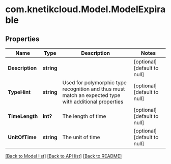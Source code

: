 # com.knetikcloud.Model.ModelExpirable
## Properties

Name | Type | Description | Notes
------------ | ------------- | ------------- | -------------
**Description** | **string** |  | [optional] [default to null]
**TypeHint** | **string** | Used for polymorphic type recognition and thus must match an expected type with additional properties | [optional] [default to null]
**TimeLength** | **int?** | The length of time | [optional] [default to null]
**UnitOfTime** | **string** | The unit of time | [optional] [default to null]

[[Back to Model list]](../README.md#documentation-for-models) [[Back to API list]](../README.md#documentation-for-api-endpoints) [[Back to README]](../README.md)

